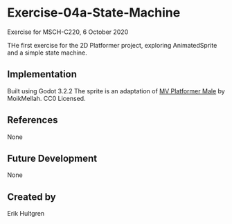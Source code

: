 # Exercise-04a-State-Machine
Exercise for MSCH-C220, 6 October 2020

THe first exercise for the 2D Platformer project, exploring AnimatedSprite and a simple state machine.

## Implementation
Built using Godot 3.2.2
The sprite is an adaptation of [MV Platformer Male](https://opengameart.org/content/mv-platformer-male-32x64) by MoikMellah. CC0 Licensed.

## References
None

## Future Development
None

## Created by 
Erik Hultgren
```

